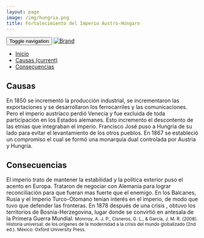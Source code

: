 ```yaml
---
layout: page
image: /img/hungria.png
title: Fortalecimiento del Imperio Austro-Húngaro
---
```

<nav class="navbar navbar-inverse navbar-translucent navbar-fixed-top" id="navbar">
	<div class="container-fluid">
	    <div class="navbar-header">
		    <button type="button" class="navbar-toggle collapsed" data-toggle="collapse" data-target="#bs-example-navbar-collapse-1" aria-expanded="false">
	        <span class="sr-only">Toggle navigation</span>
	        <span class="icon-bar"></span>
	        <span class="icon-bar"></span>
	        <span class="icon-bar"></span>
	      </button>
	      <a class="navbar-brand" href="{{site.github.url}}">
	        <img alt="Brand" src="{{site.github.url}}{{site.icon}}">
	      </a>
	    </div>
	    <!-- Collect the nav links, forms, and other content for toggling -->
	    <div class="collapse navbar-collapse" id="bs-example-navbar-collapse-1">
	      <ul class="nav navbar-nav">
		    <li><a href="{{site.github.url}}">Inicio</a></li>
	        <li class="active"><a href="#causas">Causas <span class="sr-only">(current)</span></a></li>
	        <li><a href="#cons">Consecuencias</a></li>
	      </ul>
	    </div><!-- /.navbar-collapse -->
	</div>
</nav>

<h2 id="causas">Causas</h2>
En 1850 se incrementó la producción industrial, se incrementaron las exportaciones y se desarrollaron los ferrocarriles y las comunicaciones. Pero el imperio austriaco perdió Venecia y fue excluida de toda participación en los Estados alemanes. Esto incremento el descontento de las etnias que integraban el imperio. Francisco José puso a Hungría de su lado para evitar el levantamiento de los otros pueblos. En 1867 se estableció un compromiso el cual se formó una monarquía dual controlada por Austria y Hungría.

<h2 id="cons">Consecuencias</h2>
El imperio trato de mantener la estabilidad y la política exterior puso el acento en Europa. Trataron de negociar con Alemania para lograr reconciliación para que fueran mas fuerte que el enemigo. En los Balcanes, Rusia y el Imperio Turco-Otomano tenían interés en el imperio, de modo que tuvo que defender las fronteras. En 1878 después de una crisis , obtuvo los territorios de Bosnia-Herzegovina, lugar donde se convirtió en antesala de la Primera Guerra Mundial.

<small class="bib">
Monrroy, A. J. P., Cisneros, G. L., & García, J. M. R. (2008). Historia universal: de los orígenes de la modernidad a la crisis del mundo globalizado (2nd ed.). México: Oxford University Press.
</small>
